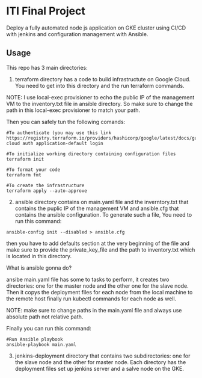 # ITI Final Project

Deploy a fully automated node js application on GKE cluster using CI/CD with jenkins and configuration management with Ansible. 


## Usage
This repo has 3 main directories:


1) terraform directory has a code to build infrastructute on Google Cloud. You need to get into this directory and the run terraform commands.

NOTE: I use local-exec provisioner to echo the public IP of the management VM to the inventory.txt file in ansible directory. So make sure to change the path in this local-exec provisioner to match your path.

Then you can safely tun the following comands:
```
#To authenticate (you may use this link https://registry.terraform.io/providers/hashicorp/google/latest/docs/guides/getting_started):
cloud auth application-default login
  
#To initialize working directory containing configuration files 
terraform init

#To format your code
terraform fmt

#To create the infrastructure 
terraform apply --auto-approve
```

2) ansible directory contains on main.yaml file and the inverntory.txt that contains the puplic IP of the management VM and ansible.cfg that contains the ansible configuration. To generate such a file, You need to run this command:
```
ansible-config init --disabled > ansible.cfg
``` 
then you have to add defaults section at the very beginning of the file and make sure to provide the private_key_file and the path to inventory.txt which is located in this directory.

What is ansible gonna do? 

ansibe main.yaml file has some to tasks to perform, it creates two directories: one for the master node and the other one for the slave node. Then it copys the deployment files for each node from the local machine to the remote host finally run kubectl commands for each node as well.

NOTE: make sure to change paths in the main.yaml file and always use absolute path not relative path. 

Finally you can run this command:
```
#Run Ansible playbook
ansible-playbook main.yaml
```


3) jenkins-deployment directory that contains two subdirectories: one for the slave node and the other for master node. Each directory has the deployment files set up jenkins server and a salve node on the GKE. 

